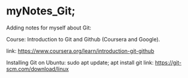 # myNotes_Git;

Adding notes for myself about Git:


Course: Introduction to Git and Github (Coursera and Google).

link: https://www.coursera.org/learn/introduction-git-github


Installing Git on Ubuntu: 
sudo apt update; apt install git
link: https://git-scm.com/download/linux
